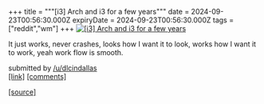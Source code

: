 +++
title = """[i3] Arch and i3 for a few years"""
date = 2024-09-23T00:56:30.000Z
expiryDate = 2024-09-23T00:56:30.000Z
tags = ["reddit","wm"]
+++
[![[i3] Arch and i3 for a few years](https://preview.redd.it/jkh7o3i8jgqd1.png?width=640&crop=smart&auto=webp&s=e207c40636a3f2ed8f816c05e6e8c5feb8815357 "[i3] Arch and i3 for a few years")](https://www.reddit.com/r/unixporn/comments/1fn8hjh/i3_arch_and_i3_for_a_few_years/)

It just works, never crashes, looks how I want it to look, works how I want it to work, yeah work flow is smooth.

submitted by [/u/dlcindallas](https://www.reddit.com/user/dlcindallas)  
[\[link\]](https://i.redd.it/jkh7o3i8jgqd1.png) [\[comments\]](https://www.reddit.com/r/unixporn/comments/1fn8hjh/i3_arch_and_i3_for_a_few_years/)

[[source]](https://www.reddit.com/r/unixporn/comments/1fn8hjh/i3_arch_and_i3_for_a_few_years/)
